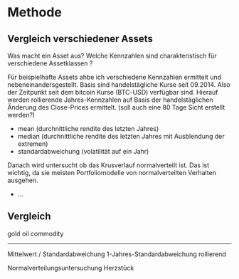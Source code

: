 # Methode

## Vergleich verschiedener Assets

Was macht ein Asset aus?
Welche Kennzahlen sind charakteristisch für verschiedene Assetklassen ?

Für beispielhafte Assets ahbe ich verschiedene Kennzahlen ermittelt und nebeneinandersgestellt.
Basis sind handelstägliche Kurse seit 09.2014. Also der Zeitpunkt seit dem bitcoin Kurse (BTC-USD) verfügbar sind.
Hierauf werden rollierende Jahres-Kennzahlen auf Basis der handelstäglichen Änderung des Close-Prices ermittelt.
(soll auch eine 80 Tage Sicht erstellt werden?)

- mean    (durchnittliche rendite des letzten Jahres)
- median  (durchnittliche rendite des letzten Jahres mit Ausblendung der extremen)
- standardabweichung (volatilität auf ein Jahr)

Danach wird untersucht ob das Krusverlauf normalverteilt ist.
Das ist wichtig, da sie meisten Portfoliomodelle von normalverteilten Verhalten ausgehen.

- ...




## Vergleich 




gold
oil
commodity

---
Mittelwert / Standardabweichung 
 1-Jahres-Standardabweichung rollierend

Normalverteilungsuntersuchung 
   Herzstück
